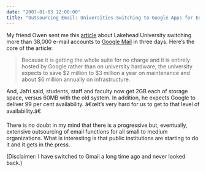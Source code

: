 ```yaml
---
date: "2007-01-03 12:00:00"
title: "Outsourcing Email: Universities Switching to Google Apps for Education"
---
```




My friend Owen sent me this [article](http://www.itbusiness.ca/redirect?id=41761) about Lakehead University switching more than 38,000 e-mail accounts to [Google Mail](https://mail.google.com) in three days. Here&rsquo;s the core of the article:

> Because it is getting the whole suite for no charge and it is entirely hosted by Google rather than on university hardware, the university expects to save $2 million to $3 million a year on maintenance and about $6 million annually on infrastructure.

And, Jafri said, students, staff and faculty now get 2GB each of storage space, versus 60MB with the old system. In addition, he expects Google to deliver 99 per cent availability. â€œIt&rsquo;s very hard for us to get to that level of availability.â€



There is no doubt in my mind that there is a progressive but, eventually, extensive outsourcing of email functions for all small to medium organizations. What is interesting is that public institutions are starting to do it and it gets in the press.

(Disclaimer: I have switched to Gmail a long time ago and never looked back.)

